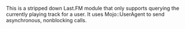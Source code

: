 This is a stripped down Last.FM module that only supports querying the currently playing track for a user. It uses Mojo::UserAgent to send asynchronous, nonblocking calls.

